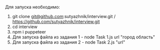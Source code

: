 Для запуска необходимо:
1) git clone git@github.com:sutyazhnik/interview.git / https://github.com/sutyazhnik/interview.git
2) cd interview
3) npm i puppeteer
4) Для запуска файла из задания 1 - node Task 1.js url "город область"
5) Для запуска файла из задания 2 - node Task 2.js "url"

